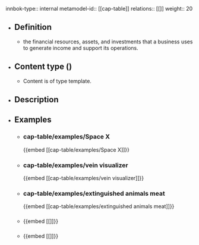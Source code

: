 innbok-type:: internal
metamodel-id:: [[cap-table]]
relations:: [[]]
weight:: 20

- ## Definition
  - the financial resources, assets, and investments that a business uses to generate income and support its operations.
- ## Content type ()
  - Content is of type template.
  
- ## Description
- ## Examples
  - ### cap-table/examples/Space X
    {{embed [[cap-table/examples/Space X]]}}
  - ### cap-table/examples/vein visualizer
    {{embed [[cap-table/examples/vein visualizer]]}}
  - ### cap-table/examples/extinguished animals meat
    {{embed [[cap-table/examples/extinguished animals meat]]}}
  - ### 
    {{embed [[]]}}
  - ### 
    {{embed [[]]}}
  

